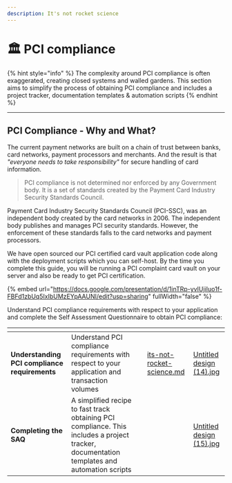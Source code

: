 ```yaml
---
description: It's not rocket science
---
```


# 🏛 PCI compliance

{% hint style="info" %}
The complexity around PCI compliance is often exaggerated, creating closed systems and walled gardens. This section aims to simplify the process of obtaining PCI compliance and includes a project tracker, documentation templates & automation scripts
{% endhint %}

***

## PCI Compliance - Why and What?

The current payment networks are built on a chain of trust between banks, card networks, payment processors and merchants. And the result is that _"everyone needs to take responsibility"_ for secure handling of card information.

> PCI compliance is not determined nor enforced by any Government body. It is a set of standards created by the Payment Card Industry Security Standards Council.

Payment Card Industry Security Standards Council (PCI-SSC), was an independent body created by the card networks in 2006. The independent body publishes and manages PCI security standards. However, the enforcement of these standards falls to the card networks and payment processors.

We have open sourced our PCI certified card vault application code along with the deployment scripts which you can self-host. By the time you complete this guide, you will be running a PCI complaint card vault on your server and also be ready to get PCI certification.

{% embed url="https://docs.google.com/presentation/d/1inTRp-yvIUjiIuo1f-FBFd1zbUq5IxIbUMzEYpAAUNI/edit?usp=sharing" fullWidth="false" %}

Understand PCI compliance requirements with respect to your application and complete the Self Assessment Questionnaire to obtain PCI compliance:

<table data-card-size="large" data-view="cards"><thead><tr><th></th><th></th><th></th><th data-hidden data-card-target data-type="content-ref"></th><th data-hidden data-card-cover data-type="files"></th></tr></thead><tbody><tr><td><strong>Understanding PCI compliance requirements</strong></td><td>Understand PCI compliance requirements with respect to your application and transaction volumes</td><td></td><td><a href="its-not-rocket-science.md">its-not-rocket-science.md</a></td><td><a href="../../../.gitbook/assets/Untitled design (14).jpg">Untitled design (14).jpg</a></td></tr><tr><td><strong>Completing the SAQ</strong></td><td>A simplified recipe to fast track obtaining PCI compliance. This includes a project tracker, documentation templates and automation scripts </td><td></td><td></td><td><a href="../../../.gitbook/assets/Untitled design (15).jpg">Untitled design (15).jpg</a></td></tr></tbody></table>
